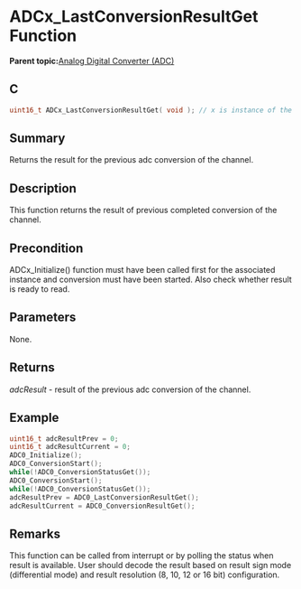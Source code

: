# ADCx\_LastConversionResultGet Function

**Parent topic:**[Analog Digital Converter \(ADC\)](GUID-6E851777-3AFA-4FC5-A7DE-14CB9DD2E033.md)

## C

```c
uint16_t ADCx_LastConversionResultGet( void ); // x is instance of the peripheral and it is applicable only for devices having multiple instances of the peripheral.
```

## Summary

Returns the result for the previous adc conversion of the channel.

## Description

This function returns the result of previous completed conversion of the channel.

## Precondition

ADCx\_Initialize\(\) function must have been called first for the associated instance and conversion must have been started. Also check whether result is ready to read.

## Parameters

None.

## Returns

*adcResult* - result of the previous adc conversion of the channel.

## Example

```c
uint16_t adcResultPrev = 0;
uint16_t adcResultCurrent = 0;
ADC0_Initialize();
ADC0_ConversionStart();
while(!ADC0_ConversionStatusGet());
ADC0_ConversionStart();
while(!ADC0_ConversionStatusGet());
adcResultPrev = ADC0_LastConversionResultGet();
adcResultCurrent = ADC0_ConversionResultGet();
```

## Remarks

This function can be called from interrupt or by polling the status when result is available. User should decode the result based on result sign mode \(differential mode\) and result resolution \(8, 10, 12 or 16 bit\) configuration.

